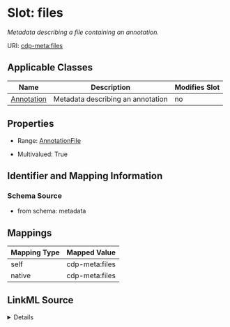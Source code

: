 

# Slot: files


_Metadata describing a file containing an annotation._



URI: [cdp-meta:files](metadatafiles)



<!-- no inheritance hierarchy -->





## Applicable Classes

| Name | Description | Modifies Slot |
| --- | --- | --- |
| [Annotation](Annotation.md) | Metadata describing an annotation |  no  |







## Properties

* Range: [AnnotationFile](AnnotationFile.md)

* Multivalued: True





## Identifier and Mapping Information







### Schema Source


* from schema: metadata




## Mappings

| Mapping Type | Mapped Value |
| ---  | ---  |
| self | cdp-meta:files |
| native | cdp-meta:files |




## LinkML Source

<details>
```yaml
name: files
description: Metadata describing a file containing an annotation.
from_schema: metadata
rank: 1000
list_elements_ordered: true
alias: files
owner: Annotation
domain_of:
- Annotation
range: AnnotationFile
multivalued: true
inlined: true
inlined_as_list: true

```
</details>
